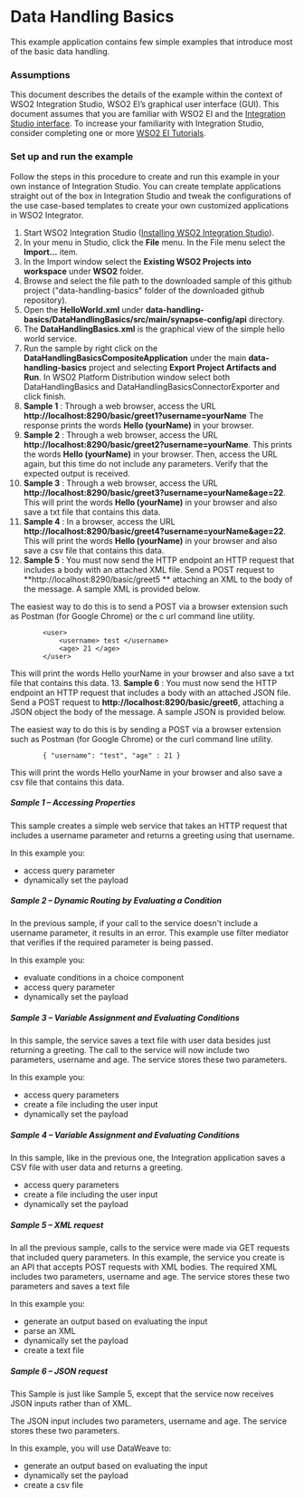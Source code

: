 # Data Handling Basics

This example application contains few simple examples that introduce most of the basic data handling.

### Assumptions

This document describes the details of the example within the context of WSO2 Integration Studio, WSO2 EI’s graphical 
user interface (GUI). This document assumes that you are familiar with WSO2 EI and the 
[Integration Studio interface](https://ei.docs.wso2.com/en/latest/micro-integrator/overview/quick-start-guide/). To 
increase your familiarity with Integration Studio, consider completing one or more 
[WSO2 EI Tutorials](https://ei.docs.wso2.com/en/latest/micro-integrator/use-cases/integration-use-cases/).

### Set up and run the example

Follow the steps in this procedure to create and run this example in your own instance of Integration Studio. You can 
create template applications straight out of the box in Integration Studio and tweak the configurations of the use 
case-based templates to create your own customized applications in WSO2 Integrator.

1. Start WSO2 Integration Studio ([Installing WSO2 Integration Studio](https://ei.docs.wso2.com/en/latest/micro-integrator/develop/installing-WSO2-Integration-Studio/)).
2. In your menu in Studio, click the **File** menu. In the File menu select the **Import...** item.
3. In the Import window select the **Existing WSO2 Projects into workspace** under **WSO2** folder.
4. Browse and select the file path to the downloaded sample of this github project ("data-handling-basics" folder of the 
downloaded github repository).
5. Open the **HelloWorld.xml** under **data-handling-basics/DataHandlingBasics/src/main/synapse-config/api** directory. 
6. The **DataHandlingBasics.xml** is the graphical view of the simple hello world service.
7. Run the sample by right click on the **DataHandlingBasicsCompositeApplication** under the main **data-handling-basics** 
project and selecting **Export Project Artifacts and Run**. In WSO2 Platform Distribution window select both 
DataHandlingBasics and DataHandlingBasicsConnectorExporter and click finish.
8. ****Sample 1**** : Through a web browser, access the URL **http://localhost:8290/basic/greet1?username=yourName** 
   The response prints the words **Hello (yourName)** in your browser.
9. ****Sample 2**** : Through a web browser, access the URL **http://localhost:8290/basic/greet2?username=yourName**. 
This prints the words **Hello (yourName)** in your browser. Then, access the URL again, but this time do not include any 
parameters. Verify that the expected output is received.
10. ****Sample 3**** : Through a web browser, access the URL **http://localhost:8290/basic/greet3?username=yourName&age=22**. 
This will print the words **Hello (yourName)** in your browser and also save a txt file that contains this data.
11. ****Sample 4**** : In a browser, access the URL **http://localhost:8290/basic/greet4?username=yourName&age=22**. 
This will print the words **Hello (yourName)** in your browser and also save a csv file that contains this data.
12. ****Sample 5**** : You must now send the HTTP endpoint an HTTP request that includes a body with an attached XML 
file. Send a POST request to **http://localhost:8290/basic/greet5 ** attaching an XML to the body of the message. A 
sample XML is provided below.

The easiest way to do this is to send a POST via a browser extension such as Postman (for Google Chrome) or the c
url command line utility.
    
    		<user>
    		    <username> test </username>
    		    <age> 21 </age>
    		</user>
     
This will print the words Hello yourName in your browser and also save a txt file that contains this data.
13. ****Sample 6**** : You must now send the HTTP endpoint an HTTP request that includes a body with an attached JSON 
file. Send a POST request to **http://localhost:8290/basic/greet6**, attaching a JSON object the body of the message. A 
sample JSON is provided below.
    
The easiest way to do this is by sending a POST via a browser extension such as Postman (for Google Chrome) or the curl 
command line utility.
    
    		{ "username": "test", "age" : 21 }
     
This will print the words Hello yourName in your browser and also save a csv file that contains this data.

##### Sample 1 – Accessing Properties

This sample creates a simple web service that takes an HTTP request that includes a username parameter and returns a 
greeting using that username.

In this example you:

* access query parameter
* dynamically set the payload
 
##### Sample 2 – Dynamic Routing by Evaluating a Condition

In the previous sample, if your call to the service doesn't include a username parameter, it results in an error. This 
example use filter mediator that verifies if the required parameter is being passed.

In this example you:

* evaluate conditions in a choice component
* access query parameter
* dynamically set the payload
 
##### Sample 3 – Variable Assignment and Evaluating Conditions

In this sample, the service saves a text file with user data besides just returning a greeting. The call to the service 
will now include two parameters, username and age. The service stores these two parameters.

In this example you:

* access query parameters
* create a file including the user input
* dynamically set the payload


##### Sample 4 – Variable Assignment and Evaluating Conditions

In this sample, like in the previous one, the Integration application saves a CSV file with user data and returns a greeting. 

* access query parameters
* create a file including the user input
* dynamically set the payload

##### Sample 5 – XML request

In all the previous sample, calls to the service were made via GET requests that included query parameters. In this 
example, the service you create is an API that accepts POST requests with XML bodies. The required XML includes two 
parameters, username and age. The service stores these two parameters and saves a text file 

In this example you:

* generate an output based on evaluating the input
* parse an XML
* dynamically set the payload
* create a text file

##### Sample 6 – JSON request

This Sample is just like Sample 5, except that the service now receives JSON inputs rather than of XML.

The JSON input includes two parameters, username and age. The service stores these two parameters.

In this example, you will use DataWeave to:

* generate an output based on evaluating the input
* dynamically set the payload
* create a csv file